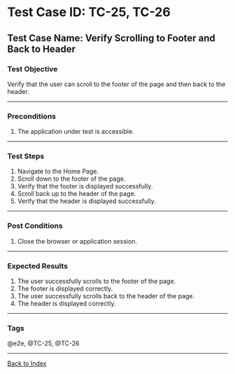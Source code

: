 # Test Case ID: TC-25, TC-26

## Test Case Name: Verify Scrolling to Footer and Back to Header

### Test Objective

Verify that the user can scroll to the footer of the page and then back to the header.

---

### Preconditions

1. The application under test is accessible.

---

### Test Steps

1. Navigate to the Home Page.
2. Scroll down to the footer of the page.
3. Verify that the footer is displayed successfully.
4. Scroll back up to the header of the page.
5. Verify that the header is displayed successfully.

---

### Post Conditions

1. Close the browser or application session.

---

### Expected Results

1. The user successfully scrolls to the footer of the page.
2. The footer is displayed correctly.
3. The user successfully scrolls back to the header of the page.
4. The header is displayed correctly.

---

### Tags

@e2e, @TC-25, @TC-26

---

[Back to Index](test-case-index.md)
